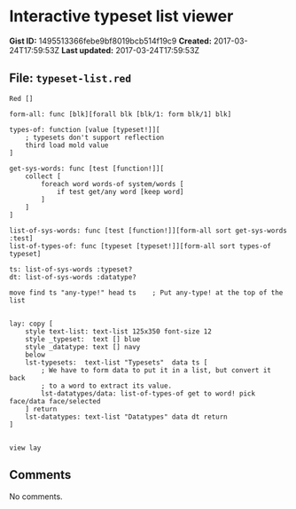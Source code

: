 # Interactive typeset list viewer

**Gist ID:** 1495513366febe9bf8019bcb514f19c9
**Created:** 2017-03-24T17:59:53Z
**Last updated:** 2017-03-24T17:59:53Z

## File: `typeset-list.red`

```Red
Red []

form-all: func [blk][forall blk [blk/1: form blk/1] blk]

types-of: function [value [typeset!]][
	; typesets don't support reflection
	third load mold value
]

get-sys-words: func [test [function!]][
	collect [
		foreach word words-of system/words [
			if test get/any word [keep word]
		]
	]
]

list-of-sys-words: func [test [function!]][form-all sort get-sys-words :test]
list-of-types-of: func [typeset [typeset!]][form-all sort types-of typeset]

ts: list-of-sys-words :typeset? 
dt: list-of-sys-words :datatype?

move find ts "any-type!" head ts	; Put any-type! at the top of the list


lay: copy [
	style text-list: text-list 125x350 font-size 12 
	style _typeset:  text [] blue
	style _datatype: text [] navy
	below
	lst-typesets:  text-list "Typesets"  data ts [
		; We have to form data to put it in a list, but convert it back
		; to a word to extract its value.
		lst-datatypes/data: list-of-types-of get to word! pick face/data face/selected
	] return
	lst-datatypes: text-list "Datatypes" data dt return
]


view lay
```

## Comments

No comments.
